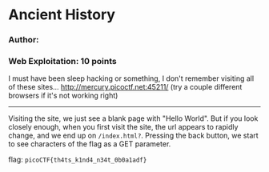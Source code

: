 # Ancient History
### Author: 
### Web Exploitation: 10 points

I must have been sleep hacking or something, I don't remember visiting all of these sites... http://mercury.picoctf.net:45211/ (try a couple different browsers if it's not working right)

---

Visiting the site, we just see a blank page with "Hello World". But if you look closely enough, when you first visit the site, the url appears to rapidly change, and we end up on `/index.html?`. Pressing the back button, we start to see characters of the flag as a GET parameter.

flag: `picoCTF{th4ts_k1nd4_n34t_0b0a1adf}`
